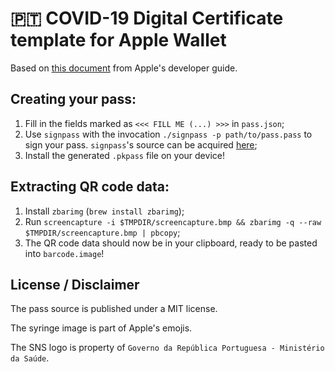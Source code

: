 # 🇵🇹 COVID-19 Digital Certificate template for Apple Wallet

Based on [this document](https://developer.apple.com/library/archive/documentation/UserExperience/Conceptual/PassKit_PG/YourFirst.html) from Apple's developer guide.

## Creating your pass:

1. Fill in the fields marked as `<<< FILL ME (...) >>>` in `pass.json`;
2. Use `signpass` with the invocation `./signpass -p path/to/pass.pass` to sign your pass. `signpass`'s source can be acquired [here](https://developer.apple.com/services-account/download?path=/iOS/Wallet_Support_Materials/WalletCompanionFiles.zip);
3. Install the generated `.pkpass` file on your device!

## Extracting QR code data:

1. Install `zbarimg` (`brew install zbarimg`);
2. Run `screencapture -i $TMPDIR/screencapture.bmp && zbarimg -q --raw $TMPDIR/screencapture.bmp | pbcopy`;
3. The QR code data should now be in your clipboard, ready to be pasted into `barcode.image`!

## License / Disclaimer

The pass source is published under a MIT license.

The syringe image is part of Apple's emojis.

The SNS logo is property of `Governo da República Portuguesa - Ministério da Saúde`.
